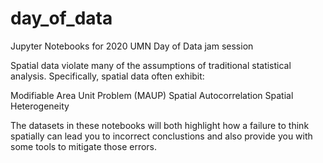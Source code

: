 # day_of_data
Jupyter Notebooks for 2020 UMN Day of Data jam session

Spatial data violate many of the assumptions of traditional statistical analysis.
Specifically, spatial data often exhibit:

Modifiable Area Unit Problem (MAUP)
Spatial Autocorrelation
Spatial Heterogeneity

The datasets in these notebooks will both highlight how a failure to think spatially
can lead you to incorrect conclustions and also provide you with some tools to 
mitigate those errors.
